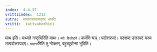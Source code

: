 ```yaml
---
index:  4.4.37
vrittiindex:  1212
sutra:  माथोत्तरपदव्यनुपदं धावति
vritti:  tattvabodhini 
---
```


माथ इति। मथ्यते गन्तृभिरिति माथः। `मते विलोडने`। कर्मणि घञ्। पदोत्तरपदं। पदशब्द उत्तरपदं यस्य तत्पदोत्तरपदम्। `पदान्त`मिति तु नोक्तम्, बहुच्पूर्वान्मा भूदिति।

